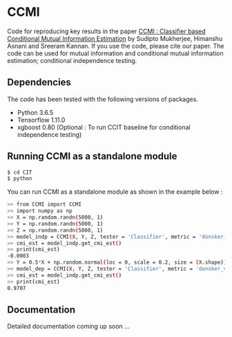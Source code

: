# CCMI

Code for reproducing key results in the paper [CCMI : Classifier based Conditional Mutual Information Estimation](https://arxiv.org/abs/1906.01824) by Sudipto Mukherjee, Himanshu Asnani and Sreeram Kannan. If you use the code, please cite our paper. The code can be used for mutual information and conditional mutual information estimation; conditional independence testing.

## Dependencies 

The code has been tested with the following versions of packages.
- Python 3.6.5
- Tensorflow 1.11.0
- xgboost 0.80 (Optional : To run CCIT baseline for conditional independence testing)

## Running CCMI as a standalone module

```bash
$ cd CIT
$ python
```
You can run CCMI as a standalone module as shown in the example below :

```bash
>> from CCMI import CCMI
>> import numpy as np
>> X = np.random.randn(5000, 1)
>> Y = np.random.randn(5000, 1)
>> Z = np.random.randn(5000, 1)
>> model_indp = CCMI(X, Y, Z, tester = 'Classifier', metric = 'donsker_varadhan', num_boot_iter = 10, h_dim = 64, max_ep = 20)
>> cmi_est = model_indp.get_cmi_est()
>> print(cmi_est)
-0.0003
>> Y = 0.5*X + np.random.normal(loc = 0, scale = 0.2, size = (X.shape))
>> model_dep = CCMI(X, Y, Z, tester = 'Classifier', metric = 'donsker_varadhan', num_boot_iter = 10, h_dim = 64, max_ep = 20)
>> cmi_est = model_indp.get_cmi_est()
>> print(cmi_est)
0.9707
```

## Documentation 

Detailed documentation coming up soon ...
